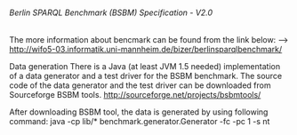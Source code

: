 ###### Berlin SPARQL Benchmark (BSBM) Specification - V2.0


The more information about bencmark can be found from the link below: 
   --> http://wifo5-03.informatik.uni-mannheim.de/bizer/berlinsparqlbenchmark/


Data generation
  There is a Java (at least JVM 1.5 needed) implementation of a data generator and a test driver for the BSBM benchmark. The source code of the data generator and the test driver can be downloaded from Sourceforge BSBM tools. http://sourceforge.net/projects/bsbmtools/

  After downloading BSBM tool, the data is generated by using following command: 
    java -cp lib/* benchmark.generator.Generator -fc -pc 1 -s nt
